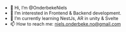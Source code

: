 - 👋 Hi, I’m @OnderbekeNiels
- 👀 I’m interested in Frontend & Backend development. 
- 🌱 I’m currently learning NestJs, AR in unity & Svelte
- 📫 How to reach me: niels.onderbeke.no@gmail.com

<!---
OnderbekeNiels/OnderbekeNiels is a ✨ special ✨ repository because its `README.md` (this file) appears on your GitHub profile.
You can click the Preview link to take a look at your changes.
--->
